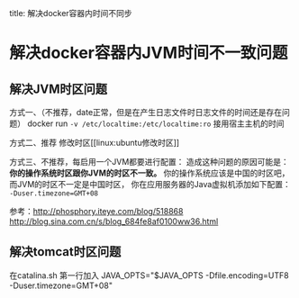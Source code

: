 title: 解决docker容器内时间不同步 

#  解决docker容器内JVM时间不一致问题 
##  解决JVM时区问题 
 方式一、（不推荐，date正常，但是在产生日志文件时日志文件的时间还是存在问题）
docker run ` -v /etc/localtime:/etc/localtime:ro `
接用宿主主机的时间

方式二、推荐
修改时区[[linux:ubuntu修改时区]]

方式三、不推荐，每启用一个JVM都要进行配置：
造成这种问题的原因可能是：**你的操作系统时区跟你JVM的时区不一致。** 
你的操作系统应该是中国的时区吧，而JVM的时区不一定是中国时区，
你在应用服务器的Java虚拟机添加如下配置：  ` -Duser.timezone=GMT+08 `

参考：http://phosphory.iteye.com/blog/518868
http://blog.sina.com.cn/s/blog_684fe8af0100ww36.html

##  解决tomcat时区问题 
在catalina.sh 第一行加入
JAVA_OPTS="$JAVA_OPTS -Dfile.encoding=UTF8  -Duser.timezone=GMT+08"